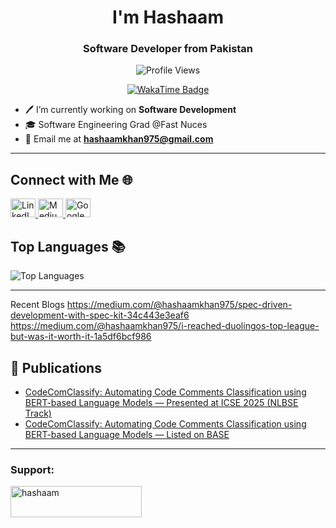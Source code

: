 <h1 align="center"> I'm Hashaam </h1>
<h3 align="center">Software Developer from Pakistan</h3>

<!-- Profile Views -->
<p align="center">
  <img src="https://komarev.com/ghpvc/?username=hashaam-011&label=Profile%20views&color=0e75b6&style=flat" alt="Profile Views" />
</p>

<!-- WakaTime Badge -->
<p align="center">
  <a href="https://wakatime.com/@hashaam011">
    <img src="https://wakatime.com/badge/user/ff941790-21a3-4015-9c4b-eb9f8d5183dd.svg" alt="WakaTime Badge" />
  </a>
</p>

- 🖊️ I’m currently working on **Software Development**
- 🎓 Software Engineering Grad @Fast Nuces
- 📧 Email me at **hashaamkhan975@gmail.com**

---

## Connect with Me 🌐
<p align="left">
  <a href="https://linkedin.com/in/hashaam011" target="_blank">
    <img src="https://raw.githubusercontent.com/rahuldkjain/github-profile-readme-generator/master/src/images/icons/Social/linked-in-alt.svg" alt="LinkedIn" height="30" width="40" />
  </a>
  <a href="https://medium.com/@hashaamkhan975" target="_blank">
    <img src="https://raw.githubusercontent.com/rahuldkjain/github-profile-readme-generator/master/src/images/icons/Social/medium.svg" alt="Medium" height="30" width="40" />
  </a>
  <a href="https://scholar.google.com/citations?user=rLXXO_4AAAAJ&hl=en" target="_blank">
    <img src="https://upload.wikimedia.org/wikipedia/commons/c/c7/Google_Scholar_logo.svg" alt="Google Scholar" height="30" width="40" />
  </a>
</p> 


## Top Languages 📚
<p align="left">
  <img src="https://github-readme-stats.vercel.app/api/top-langs/?username=hashaam-011&layout=compact&theme=radical" alt="Top Languages" />
</p>

---

Recent Blogs
https://medium.com/@hashaamkhan975/spec-driven-development-with-spec-kit-34c443e3eaf6
https://medium.com/@hashaamkhan975/i-reached-duolingos-top-league-but-was-it-worth-it-1a5df6bcf986
## 📄 Publications

- [CodeComClassify: Automating Code Comments Classification using BERT-based Language Models — Presented at ICSE 2025 (NLBSE Track)](https://conf.researchr.org/details/icse-2025/nlbse-2025-papers/15/CodeComClassify-Automating-Code-Comments-Classification-using-BERT-based-Language-Mo/)
- [CodeComClassify: Automating Code Comments Classification using BERT-based Language Models — Listed on BASE](https://www.base-search.net/Record/061fd7d143a00d87a5b2aeb161a510a6d09ab186cc9415246b19932d0edc90d8)

---

<h3 align="left">Support:</h3>
<p><a href="https://www.buymeacoffee.com/hashaam"> <img align="left" src="https://cdn.buymeacoffee.com/buttons/v2/default-yellow.png" height="50" width="210" alt="hashaam" /></a></p><br><br>
